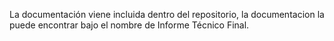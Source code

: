 La documentación viene incluida dentro del repositorio, la documentacion
la puede encontrar bajo el nombre de Informe Técnico Final.
